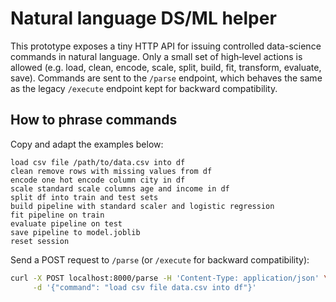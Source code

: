 # Natural language DS/ML helper

This prototype exposes a tiny HTTP API for issuing controlled data-science
commands in natural language. Only a small set of high‑level actions is allowed
(e.g. load, clean, encode, scale, split, build, fit, transform, evaluate, save).
Commands are sent to the `/parse` endpoint, which behaves the same as the
legacy `/execute` endpoint kept for backward compatibility.

## How to phrase commands

Copy and adapt the examples below:

```text
load csv file /path/to/data.csv into df
clean remove rows with missing values from df
encode one hot encode column city in df
scale standard scale columns age and income in df
split df into train and test sets
build pipeline with standard scaler and logistic regression
fit pipeline on train
evaluate pipeline on test
save pipeline to model.joblib
reset session
```

Send a POST request to `/parse` (or `/execute` for backward compatibility):

```bash
curl -X POST localhost:8000/parse -H 'Content-Type: application/json' \
     -d '{"command": "load csv file data.csv into df"}'
```

